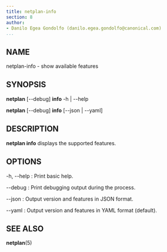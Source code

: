 ```yaml
---
title: netplan-info
section: 8
author:
- Danilo Egea Gondolfo (danilo.egea.gondolfo@canonical.com)
...
```


## NAME

netplan-info - show available features

## SYNOPSIS

  **netplan** [--debug] **info** -h | --help

  **netplan** [--debug] **info** [--json | --yaml]

## DESCRIPTION

**netplan info** displays the supported features.

## OPTIONS

  -h, --help
:   Print basic help.

  --debug
:   Print debugging output during the process.

  --json
:   Output version and features in JSON format.

  --yaml
:   Output version and features in YAML format (default).

## SEE ALSO

  **netplan**(5)
